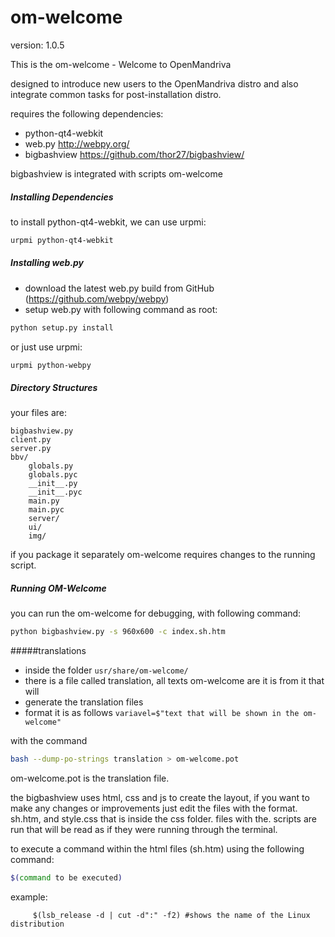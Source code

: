 om-welcome
===========

version: 1.0.5

This is the om-welcome - Welcome to OpenMandriva

designed to introduce new users to the OpenMandriva distro and
also integrate common tasks for post-installation distro.

requires the following dependencies:

- python-qt4-webkit
- web.py http://webpy.org/
- bigbashview https://github.com/thor27/bigbashview/

bigbashview is integrated with scripts om-welcome

##### Installing Dependencies
to install python-qt4-webkit, we can use urpmi:
```sh
urpmi python-qt4-webkit
```

##### Installing web.py
* download the latest web.py build from GitHub (https://github.com/webpy/webpy)
* setup web.py with following command as root:
```sh
python setup.py install
``` 

or just use urpmi:
```sh
urpmi python-webpy
```

##### Directory Structures
your files are:
```
bigbashview.py
client.py
server.py
bbv/
    globals.py
    globals.pyc
    __init__.py
    __init__.pyc
    main.py
    main.pyc
    server/
    ui/
    img/
```

if you package it separately om-welcome requires changes to the running script.

##### Running OM-Welcome
you can run the om-welcome for debugging, with following command:
```sh
python bigbashview.py -s 960x600 -c index.sh.htm
```

#####translations
* inside the folder ```usr/share/om-welcome/ ```
* there is a file called translation, all texts om-welcome are it is from it that will 
* generate the translation files
* format it is as follows
```variavel=$"text that will be shown in the om-welcome"```

with the command
```sh
bash --dump-po-strings translation > om-welcome.pot
```

om-welcome.pot is the translation file.

the bigbashview uses html, css and js to create the layout, if you want to make any changes or improvements
just edit the files with the format. sh.htm, and style.css that is inside the css folder.
files with the. scripts are run that will be read as if they were running through the terminal.

to execute a command within the html files (sh.htm) using the following command:
```sh
$(command to be executed)
```

example: 
```
     $(lsb_release -d | cut -d":" -f2) #shows the name of the Linux distribution
```      
